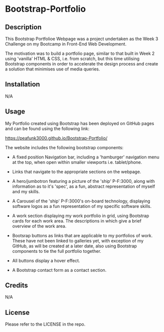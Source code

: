 # Bootstrap-Portfolio

## Description

This Bootstrap Portfolioe Webpage was a project undertaken as the Week 3 Challenge on my Bootcamp in Front-End Web Development.

The motivation was to build a portfolio page, similar to that built in  Week 2 using 'vanilla' HTML & CSS, i.e. from scratch, but this time utilising Bootstrap components in order to accelerate the design process and create a solution that minimises use of media queries. 

## Installation
N/A

## Usage
My Portfolio created using Bootstrap has been deployed on GitHub pages and can be found using the following link:

https://peafunk3000.github.io/Bootstrap-Portfolio/


The website includes the following bootstrap components:

* A fixed position Navigation bar, including a 'hamburger' navigation menu at the top, when open within smaller viewports i.e. tablet/phone.

* Links that navigate to the appropriate sections on the webpage. 

* A hero/jumbotron featuring a picture of the 'ship' P-F:3000, along with information as to it's 'spec', as a fun, abstract representation of myself and my skills.

* A Carousel of the 'ship' P-F:3000's on-board technology, displaying software logos as a fun representation of my specific software skills.

* A work section displaying my work portfolio in grid, using Bootstrap cards for each work area. The descriptions in which give a brief overview of the work area.

* Bootsrap buttons as links that are applicable to my portfolios of work.
 These have not been linked to galleries yet, with exception of my GitHub, as will be created at a later date, also using Bootstrap components to tie the full portfolio together.

* All buttons display a hover effect.

* A Bootstrap contact form as a contact section.

## Credits
N/A

## License

Please refer to the LICENSE in the repo.

